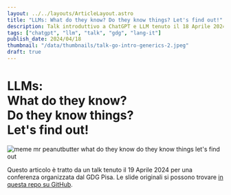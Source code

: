 ```yaml
---
layout: ../../layouts/ArticleLayout.astro
title: "LLMs: What do they know? Do they know things? Let's find out!"
description: Talk introduttivo a ChatGPT e LLM tenuto il 18 Aprile 2024
tags: ["chatgpt", "llm", "talk", "gdg", "lang-it"]
publish_date: 2024/04/18
thumbnail: "/data/thumbnails/talk-go-intro-generics-2.jpeg"
draft: true
---
```


# LLMs: <br> What do they know? <br> Do they know things? <br> Let's find out!

<img src="../../data/articles/talk-intro-llm/bojack-meme-what-do-they-know.png" alt="meme mr peanutbutter what do they know do they know things let's find out">

Questo articolo è tratto da un talk tenuto il 19 Aprile 2024 per una conferenza organizzata dal GDG Pisa. Le slide originali si possono trovare [in questa repo su GitHub](...).
